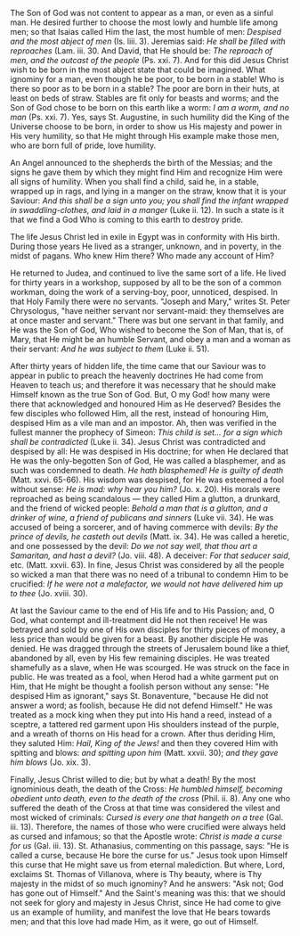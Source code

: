 
The Son of God was not content to appear as a man, or even as a sinful man. He desired further to choose the most lowly and humble life among men; so that Isaias called Him the last, the most humble of men: *Despised and the most abject of men* (Is. liii. 3). Jeremias said: *He shall be filled with reproaches* (Lam. iii. 30. And David, that He should be: *The reproach of men, and the outcast of the people* (Ps. xxi. 7). And for this did Jesus Christ wish to be born in the most abject state that could be imagined. What ignominy for a man, even though he be poor, to be born in a stable! Who is there so poor as to be born in a stable? The poor are born in their huts, at least on beds of straw. Stables are fit only for beasts and worms; and the Son of God chose to be born on this earth like a worm: *I am a worm, and no man* (Ps. xxi. 7). Yes, says St. Augustine, in such humility did the King of the Universe choose to be born, in order to show us His majesty and power in His very humility, so that He might through His example make those men, who are born full of pride, love humility.

An Angel announced to the shepherds the birth of the Messias; and the signs he gave them by which they might find Him and recognize Him were all signs of humility. When you shall find a child, said he, in a stable, wrapped up in rags, and lying in a manger on the straw, know that it is your Saviour: *And this shall be a sign unto you; you shall find the infant wrapped in swaddling-clothes, and laid in a manger* (Luke ii. 12). In such a state is it that we find a God Who is coming to this earth to destroy pride.

The life Jesus Christ led in exile in Egypt was in conformity with His birth. During those years He lived as a stranger, unknown, and in poverty, in the midst of pagans. Who knew Him there? Who made any account of Him?

He returned to Judea, and continued to live the same sort of a life. He lived for thirty years in a workshop, supposed by all to be the son of a common workman, doing the work of a serving-boy, poor, unnoticed, despised. In that Holy Family there were no servants. \"Joseph and Mary,\" writes St. Peter Chrysologus, \"have neither servant nor servant-maid: they themselves are at once master and servant.\" There was but one servant in that family, and He was the Son of God, Who wished to become the Son of Man, that is, of Mary, that He might be an humble Servant, and obey a man and a woman as their servant: *And he was subject to them* (Luke ii. 51).

After thirty years of hidden life, the time came that our Saviour was to appear in public to preach the heavenly doctrines He had come from Heaven to teach us; and therefore it was necessary that he should make Himself known as the true Son of God. But, O my God! how many were there that acknowledged and honoured Him as He deserved? Besides the few disciples who followed Him, all the rest, instead of honouring Him, despised Him as a vile man and an impostor. Ah, then was verified in the fullest manner the prophecy of Simeon: *This child is set... for a sign which shall be contradicted* (Luke ii. 34). Jesus Christ was contradicted and despised by all: He was despised in His doctrine; for when He declared that He was the only-begotten Son of God, He was called a blasphemer, and as such was condemned to death. *He hath blasphemed! He is guilty of death* (Matt. xxvi. 65-66). His wisdom was despised, for He was esteemed a fool without sense: *He is mad: why hear you him?* (Jo. x. 20). His morals were reproached as being scandalous — they called Him a glutton, a drunkard, and the friend of wicked people: *Behold a man that is a glutton, and a drinker of wine, a friend of publicans and sinners* (Luke vii. 34). He was accused of being a sorcerer, and of having commerce with devils: *By the prince of devils, he casteth out devils* (Matt. ix. 34). He was called a heretic, and one possessed by the devil: *Do we not say well, that thou art a Samaritan, and hast a devil?* (Jo. viii. 48). A deceiver: *For that seducer said*, etc. (Matt. xxvii. 63). In fine, Jesus Christ was considered by all the people so wicked a man that there was no need of a tribunal to condemn Him to be crucified: *If he were not a malefactor, we would not have delivered him up to thee* (Jo. xviii. 30).

At last the Saviour came to the end of His life and to His Passion; and, O God, what contempt and ill-treatment did He not then receive! He was betrayed and sold by one of His own disciples for thirty pieces of money, a less price than would be given for a beast. By another disciple He was denied. He was dragged through the streets of Jerusalem bound like a thief, abandoned by all, even by His few remaining disciples. He was treated shamefully as a slave, when He was scourged. He was struck on the face in public. He was treated as a fool, when Herod had a white garment put on Him, that He might be thought a foolish person without any sense: \"He despised Him as ignorant,\" says St. Bonaventure, \"because He did not answer a word; as foolish, because He did not defend Himself.\" He was treated as a mock king when they put into His hand a reed, instead of a sceptre, a tattered red garment upon His shoulders instead of the purple, and a wreath of thorns on His head for a crown. After thus deriding Him, they saluted Him: *Hail, King of the Jews!* and then they covered Him with spitting and blows: *and spitting upon him* (Matt. xxvii. 30); *and they gave him blows* (Jo. xix. 3).

Finally, Jesus Christ willed to die; but by what a death! By the most ignominious death, the death of the Cross: *He humbled himself, becoming obedient unto death, even to the death of the cross* (Phil. ii. 8). Any one who suffered the death of the Cross at that time was considered the vilest and most wicked of criminals: *Cursed is every one that hangeth on a tree* (Gal. iii. 13). Therefore, the names of those who were crucified were always held as cursed and infamous; so that the Apostle wrote: *Christ is made a curse for us* (Gal. iii. 13). St. Athanasius, commenting on this passage, says: \"He is called a curse, because He bore the curse for us.\" Jesus took upon Himself this curse that He might save us from eternal malediction. But where, Lord, exclaims St. Thomas of Villanova, where is Thy beauty, where is Thy majesty in the midst of so much ignominy? And he answers: \"Ask not; God has gone out of Himself.\" And the Saint\'s meaning was this: that we should not seek for glory and majesty in Jesus Christ, since He had come to give us an example of humility, and manifest the love that He bears towards men; and that this love had made Him, as it were, go out of Himself.

